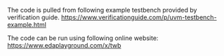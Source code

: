The code is pulled from following example testbench provided by verification guide.
https://www.verificationguide.com/p/uvm-testbench-example.html

The code can be run using following online website:
https://www.edaplayground.com/x/twb
